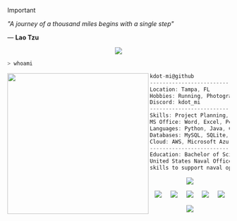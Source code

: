 > [!IMPORTANT] 
> *"A journey of a thousand miles begins with a single step"*
>
> ― **Lao Tzu**
<p align="center">
  <img src="https://i.postimg.cc/c4YxXNfd/PURPLE-Line.gif">
</p>

```python
> whoami
```
<img align="left" src="https://upload.wikimedia.org/wikipedia/commons/thumb/b/b1/Emblem_of_the_United_States_Navy.svg/900px-Emblem_of_the_United_States_Navy.svg.png" width="320" /> 

```c
kdot-mi@github
--------------------------------------------------------------------------
Location: Tampa, FL
Hobbies: Running, Photography, Gaming, Anime
Discord: kdot_mi
--------------------------------------------------------------------------
Skills: Project Planning, Team Coordination, Leadership, Risk Management
MS Office: Word, Excel, PowerPoint, Outlook
Languages: Python, Java, C++
Databases: MySQL, SQLite, PostgreSQL, Oracle
Cloud: AWS, Microsoft Azure, Google Cloud
--------------------------------------------------------------------------
Education: Bachelor of Science in Information Technology
United States Naval Officer (Supply Corps). I am currently leveraging my
skills to support naval operations and logistics.
```
<p align="center">
  <img src="https://i.postimg.cc/c4YxXNfd/PURPLE-Line.gif">
</p>
<p align="center">
  <a href="https://www.linkedin.com/in/thurmondguy/"><img src="https://img.shields.io/badge/LinkedIn-0077B5?style=for-the-badge&logo=linkedin&logoColor=white"></a>&nbsp;&nbsp;&nbsp;&nbsp;
  <a href="https://kdot-mi.github.io/"><img src="https://img.shields.io/badge/website-000000?style=for-the-badge&logo=About.me&logoColor=white"></a>&nbsp;&nbsp;&nbsp;&nbsp;
  <a href="https://anilist.co/user/KDOTmi/"><img src="https://img.shields.io/badge/AniList-02A9FF?style=for-the-badge&logo=AniList&logoColor=white"></a>&nbsp;&nbsp;&nbsp;&nbsp;
  <a href="https://open.spotify.com/playlist/7cjrBLCtFJDgsNlMLBdqiL?si=a0cfde1702bf4f83"><img src="https://img.shields.io/badge/Spotify-1ED760?&style=for-the-badge&logo=spotify&logoColor=white"></a></a>&nbsp;&nbsp;&nbsp;&nbsp;
  <a href="https://x.com/kdot_mi"><img src="https://img.shields.io/badge/X-000000?style=for-the-badge&logo=x&logoColor=white"></a>
</p>

<p align="center">
  <img src="https://capsule-render.vercel.app/api?type=waving&color=gradient&height=90"/>
</p>

